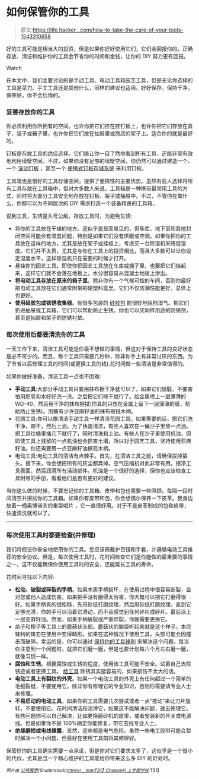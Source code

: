 # 如何保管你的工具

> 原文:[https://life hacker . com/how-to-take-the-care-of-your-tools-1543310658](https://lifehacker.com/how-to-take-care-of-your-tools-1543310658)

好的工具可能是相当大的投资，但是如果你好好使用它们，它们会回报你的。正确存放、清洁和维护你的工具会节省你的时间和金钱，让你的 DIY 努力更有回报。

Watch

在本文中，我们主要讨论的是手动工具、电动工具和园艺工具，但是无论你选择的工具是菜刀、手工工具还是其他什么，同样的建议也适用。好好保存，保持干净，保养好，你不会后悔的。

### 妥善存放你的工具

你必须利用你所拥有的空间。也许你把它们挂在挂钉板上，也许你把它们存放在盒子、袋子或箱子里，也许你把它们放在抽屉里或商店的架子上。适合你的就是最好的。

钉板是存放工具的绝佳选择。它们能让你一目了然地看到所有工具，还能非常有效地利用墙壁空间。不过，如果你没有足够的墙壁空间，你仍然可以通过建造一个、一个 [滚动钉板](http://lifehacker.com/build-a-rolling-pegboard-tool-organizer-5477536) ，甚至一个 [便携式钉板存储系统](http://lifehacker.com/portable-pegboard-storage-system-lets-you-create-anywhe-1541490945) 来利用钉板。

工具箱也是很好的工具存储空间，提供了便携性的主要优势。虽然有些人选择将所有工具存放在工具箱中，但对大多数人来说，工具箱是一种携带最常用工具的方式，同时将大部分工具安全地存放在钉板、架子或抽屉中。不过，不管你在做什么，你都可以为不同层次的 DIY 需求打造一个装备精良的工具箱。

说到工具，生锈是头号公敌。存放工具时，为避免生锈:

*   将你的工具放在干燥的地方。这似乎是显而易见的，但车库、地下室和其他封闭空间可能会有湿度问题，特别是如果它们没有供暖或空调。如果你把你的工具放在这样的地方，尤其是放在架子或挂板上，考虑买一台除湿机来降低湿度。它们并不太贵，尤其是与你在工具上的投资相比，而且大多数可以让你设定湿度水平，这样除湿机只在需要的时候才打开。
*   悬挂你的园艺工具。即使你把园艺工具放在车库或棚子里，也要把它们挂起来，这样它们就不会落在地板上。水分很容易从混凝土地板上渗出。
*   **将电动工具存放在原来的箱子里**。除非你有一个气候可控的车间，否则你最好把电动工具放在它们通常附带的硬塑料盒里。它们不仅防潮性能更好，总体上也更好。
*   **使用硅胶包或铁锈收集器**。有很多包装的 [硅胶包](http://lifehacker.com/save-silica-packets-to-keep-tools-dry-and-rust-free-5645136) 能很好地阻挡湿气。把它们扔进抽屉或工具箱，它们可以帮助防止生锈。你也可以买同样用途的防锈剂，甚至是抽屉和架子的防锈衬垫。

### 每次使用后都要清洗你的工具

一天工作下来，清洁工具可能是你最不想做的事情，但这对于保持工具的良好状态是必不可少的。而且，每个工具只需要几秒钟，除非你手上有非常讨厌的东西。为了节省以后修理工具的时间(或更换工具的钱),花时间做一些清洁是非常值得的。

如果你做好准备，清洁工具一点也不困难:

*   **手动工具**:大部分手动工具只要用抹布擦干净就可以了。如果它们很脏，不要害怕用肥皂和水好好洗一洗。之后把它们晾干就行了。给金属喷上一层薄薄的 WD-40，然后用干净的抹布擦拭(你真的只想在金属上留下一层薄薄的膜，帮助防止生锈)。用蘸有少许亚麻籽油的抹布擦拭木柄。
*   花园工具:你可以像清洁手动工具一样清洁花园工具。如果需要的话，把它们洗干净，晾干，然后上油。为了快速清洁，有些人喜欢在一桶沙子里掺一点油。把工具往桶里捅几下就行了，同时清洗和上油。有些人在沙子里使用机油，但即使工具上残留的一点机油也会损害土壤，所以对于园艺工具，坚持使用亚麻籽油。你还需要用一点亚麻籽油擦亮木柄。
*   电动工具:电动工具的清洁有点棘手。首先，在清洁工具之前，请确保拔掉插头。接下来，你会想把所有的灰尘都弄掉。空气压缩机对此非常有用。擦净工具表面，然后润滑所有活动部件。机油是一个很好的选择，但你也应该检查工具附带的手册，看看他们是否有更好的建议。

当你这么做的时候，不要忘记你的工具箱、皮带和包也需要一些照顾。每隔一段时间清空并擦拭你的工具箱。如果你有皮带和包，你会想偶尔保养一下皮革。我身边放着一桶奥博诺夫的重型唱片 ，它一直很好用。对于不是皮革制成的包和皮带，快速清洗就可以了。

* * *

### 每次使用工具时都要检查(并修理)

我们将假设你安全地使用你的工具。您应该佩戴护目镜和手套，并遵循电动工具推荐的安全协议。但是，每次使用工具时，花时间检查它们是你能做的最重要的事情之一，这不仅能确保你使用工具时的安全，还能延长工具的寿命。

花时间寻找以下内容:

*   **松动、破裂或碎裂的手柄**。如果木质手柄损坏，在使用过程中很容易断裂，会对您或他人造成伤害。如果把手没有磨得太厉害，你大概可以把它打磨得很好。如果手柄真的很粗糙，先用砂纸打磨纹理，然后用砂纸打磨纹理，直到它足够光滑，你的手可以沿着它滑动，而不会感觉到任何碎片或碎片。最后涂上一层亚麻籽油。然而，如果手柄破裂或严重碎裂，你就需要更换它。
*   凿子和楔子等工具上的蘑菇状头部。蘑菇状的脑袋听起来就是这个样子。本应锋利的锋刃在使用中变得畸形。如果在这种情况下使用工具，头部可能会因撞击而破碎。幸运的是，你可以通过 [保持你的工具锋利](http://www.artofmanliness.com/2011/08/11/how-to-sharpen-tools/) 来解决这个问题。每当你注意到一个问题时，就把它们磨一磨，但是也要计划每六个月左右磨一磨，就像习惯一样。
*   **腐蚀和生锈**。根据腐蚀或生锈的程度，使用该工具可能不安全。试着自己去除锈迹或者更换工具。 [给工具](http://lifehacker.com/how-to-remove-rust-from-old-tools-5897807) 除锈其实挺容易的，如果损伤不太大的话。
*   **电动工具上有裂纹的外壳**。如果一个电动工具的外壳上有任何超过一个简单的毛细裂缝，不要使用它。除非你有修理它的专业知识，否则你需要请专业人士来修理。
*   **不易启动的电动工具**。如果你的工具需要几次尝试或者一点“推动”来让刀片旋转，不要使用它。花时间清洁和润滑它，如果这不能解决问题，就去修理它。有些问题你可以自己解决，比如更换磨砂机的皮带，或者安装新的开关或电源线。但是如果你不是 100%确定你能修复，带它去找专业人士。
*   **绝缘磨损或电线裸露**。显然，这些都是电气危险。虽然一些电工胶带可能会暂时解决一个小问题，但最好在使用工具前将其修理好。

保管好你的工具确实需要一点承诺，但是你对它们要求太多了，这似乎是一个很小的代价。尤其是当一个精心维护的工具能给你带来这么多 DIY 的好处时。

*<small>照片由</small>* [*<small>公鸡股票</small>*](http://www.shutterstock.com/pic.mhtml?id=131217962&src=id)*<small>(Shutterstock)</small>*[*<small>mtneer _ man</small>*](https://secure.flickr.com/photos/mtneer_man/5247813293/sizes/z/)*<small></small>*<small>[*T31】Chewonki 上学期学校*](https://secure.flickr.com/photos/chewonki_mcs/3000418353/sizes/l/) T51】</small>

<small></small>
